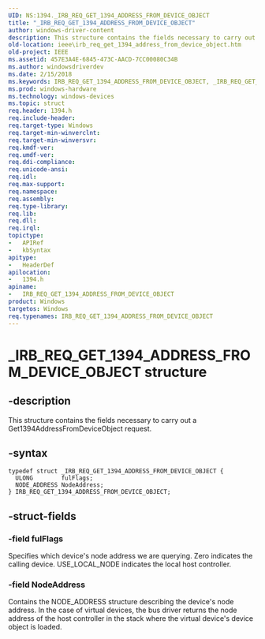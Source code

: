 ```yaml
---
UID: NS:1394._IRB_REQ_GET_1394_ADDRESS_FROM_DEVICE_OBJECT
title: "_IRB_REQ_GET_1394_ADDRESS_FROM_DEVICE_OBJECT"
author: windows-driver-content
description: This structure contains the fields necessary to carry out a Get1394AddressFromDeviceObject request.
old-location: ieee\irb_req_get_1394_address_from_device_object.htm
old-project: IEEE
ms.assetid: 457E3A4E-6845-473C-AACD-7CC00080C34B
ms.author: windowsdriverdev
ms.date: 2/15/2018
ms.keywords: IRB_REQ_GET_1394_ADDRESS_FROM_DEVICE_OBJECT, _IRB_REQ_GET_1394_ADDRESS_FROM_DEVICE_OBJECT, IRB_REQ_GET_1394_ADDRESS_FROM_DEVICE_OBJECT structure [Buses], 1394/IRB_REQ_GET_1394_ADDRESS_FROM_DEVICE_OBJECT, IEEE.irb_req_get_1394_address_from_device_object
ms.prod: windows-hardware
ms.technology: windows-devices
ms.topic: struct
req.header: 1394.h
req.include-header: 
req.target-type: Windows
req.target-min-winverclnt: 
req.target-min-winversvr: 
req.kmdf-ver: 
req.umdf-ver: 
req.ddi-compliance: 
req.unicode-ansi: 
req.idl: 
req.max-support: 
req.namespace: 
req.assembly: 
req.type-library: 
req.lib: 
req.dll: 
req.irql: 
topictype:
-	APIRef
-	kbSyntax
apitype:
-	HeaderDef
apilocation:
-	1394.h
apiname:
-	IRB_REQ_GET_1394_ADDRESS_FROM_DEVICE_OBJECT
product: Windows
targetos: Windows
req.typenames: IRB_REQ_GET_1394_ADDRESS_FROM_DEVICE_OBJECT
---
```


# _IRB_REQ_GET_1394_ADDRESS_FROM_DEVICE_OBJECT structure


## -description


This structure contains the fields necessary to carry out a Get1394AddressFromDeviceObject request.


## -syntax


````
typedef struct _IRB_REQ_GET_1394_ADDRESS_FROM_DEVICE_OBJECT {
  ULONG        fulFlags;
  NODE_ADDRESS NodeAddress;
} IRB_REQ_GET_1394_ADDRESS_FROM_DEVICE_OBJECT;
````


## -struct-fields




### -field fulFlags

Specifies which device's node address we are querying. Zero indicates the calling device. USE_LOCAL_NODE indicates the local host controller.


### -field NodeAddress

Contains the NODE_ADDRESS structure describing the device's node address. In the case of virtual devices, the bus driver returns the node address of the host controller in the stack where the virtual device's device object is loaded. 

